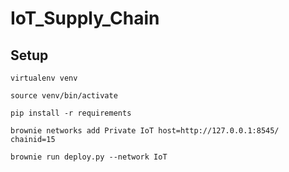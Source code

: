 # IoT_Supply_Chain

## Setup

```
virtualenv venv

source venv/bin/activate

pip install -r requirements

brownie networks add Private IoT host=http://127.0.0.1:8545/ chainid=15

brownie run deploy.py --network IoT

```


